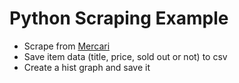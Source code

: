 # Python Scraping Example

- Scrape from [Mercari](https://www.mercari.com/jp/)
- Save item data (title, price, sold out or not) to csv
- Create a hist graph and save it 